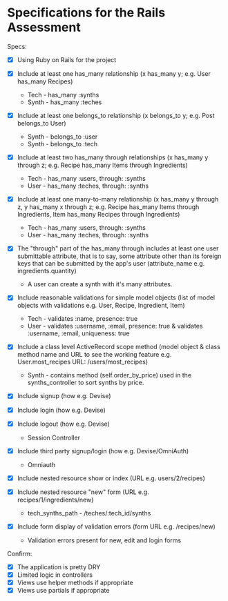 # Specifications for the Rails Assessment

Specs:
- [x] Using Ruby on Rails for the project
- [x] Include at least one has_many relationship (x has_many y; e.g. User has_many Recipes)
  * Tech - has_many :synths
  * Synth - has_many :teches

- [x] Include at least one belongs_to relationship (x belongs_to y; e.g. Post belongs_to User)
  * Synth - belongs_to :user
  * Synth - belongs_to :tech

- [x] Include at least two has_many through relationships (x has_many y through z; e.g. Recipe has_many Items through Ingredients)
  * Tech - has_many :users, through: :synths
  * User - has_many :teches, through: :synths

- [x] Include at least one many-to-many relationship (x has_many y through z, y has_many x through z; e.g. Recipe has_many Items through Ingredients, Item has_many Recipes through Ingredients)
  * Tech - has_many :users, through: :synths
  * User - has_many :teches, through: :synths

- [x] The "through" part of the has_many through includes at least one user submittable attribute, that is to say, some attribute other than its foreign keys that can be submitted by the app's user (attribute_name e.g. ingredients.quantity)
  * A user can create a synth with it's many attributes.

- [x] Include reasonable validations for simple model objects (list of model objects with validations e.g. User, Recipe, Ingredient, Item)
  * Tech - validates :name, presence: true
  * User - validates :username, :email, presence: true & validates :username, :email, uniqueness: true

- [x] Include a class level ActiveRecord scope method (model object & class method name and URL to see the working feature e.g. User.most_recipes URL: /users/most_recipes)
  * Synth - contains method (self.order_by_price) used in the synths_controller to sort synths by price.

- [x] Include signup (how e.g. Devise)
- [x] Include login (how e.g. Devise)
- [x] Include logout (how e.g. Devise)
  * Session Controller

- [x] Include third party signup/login (how e.g. Devise/OmniAuth)
  * Omniauth

- [X] Include nested resource show or index (URL e.g. users/2/recipes)

- [x] Include nested resource "new" form (URL e.g. recipes/1/ingredients/new)
  * tech_synths_path - /teches/:tech_id/synths

- [x] Include form display of validation errors (form URL e.g. /recipes/new)
  * Validation errors present for new, edit and login forms

Confirm:
- [x] The application is pretty DRY
- [x] Limited logic in controllers
- [x] Views use helper methods if appropriate
- [x] Views use partials if appropriate